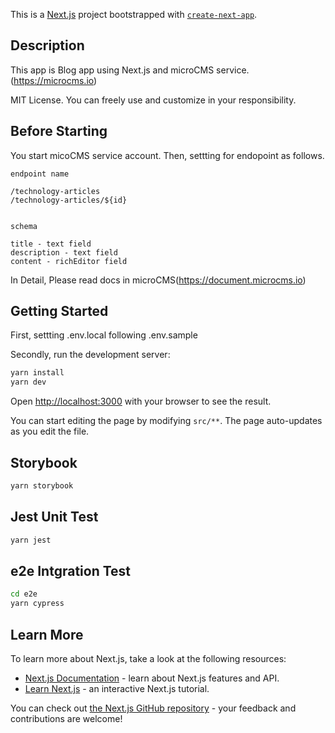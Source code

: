 This is a [Next.js](https://nextjs.org/) project bootstrapped with [`create-next-app`](https://github.com/vercel/next.js/tree/canary/packages/create-next-app).

## Description

This app is Blog app using Next.js and microCMS service.(https://microcms.io)

MIT License. You can freely use and customize in your responsibility.

## Before Starting

You start micoCMS service account.
Then, settting for endopoint as follows.

```
endpoint name

/technology-articles
/technology-articles/${id}


schema

title - text field
description - text field
content - richEditor field

```

In Detail, Please read docs in microCMS(https://document.microcms.io)

## Getting Started

First, settting .env.local following .env.sample

Secondly, run the development server:

```bash
yarn install
yarn dev
```

Open [http://localhost:3000](http://localhost:3000) with your browser to see the result.

You can start editing the page by modifying `src/**`. The page auto-updates as you edit the file.

## Storybook

```bash
yarn storybook
```

## Jest Unit Test

```bash
yarn jest
```

## e2e Intgration Test

```bash
cd e2e
yarn cypress
```

## Learn More

To learn more about Next.js, take a look at the following resources:

- [Next.js Documentation](https://nextjs.org/docs) - learn about Next.js features and API.
- [Learn Next.js](https://nextjs.org/learn) - an interactive Next.js tutorial.

You can check out [the Next.js GitHub repository](https://github.com/vercel/next.js/) - your feedback and contributions are welcome!
